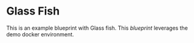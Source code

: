 # Glass Fish

This is an example blueprint with Glass fish.  This *blueprint* leverages the demo docker environment.  
